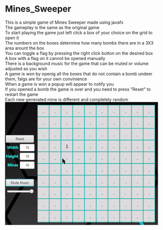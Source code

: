 # Mines_Sweeper
This is a simple game of Mines Sweeper made using javafx
<br />The gameplay is the same as the original game
<br />To start playing the game just left click a box of your choice on the grid to open it
<br />The numbers on the boxes determine how many bombs there are in a 3X3 area arount the box
<br />You can toggle a flag by pressing the right click button on the desired box
<br />A box with a flag on it cannot be opened manually
<br />There is a background music for the game that can be muted or volume adjusted as you wish
<br />A game is won by openig all the boxes that do not contain a bomb undeer them, falgs are for your own convinience
<br />When a game is won a popup will appear to notify you
<br />If you opened a bomb the game is over and you need to press "Reset" to restart the game
<br />Each new generated mine is different and completely random
<br />![image](https://github.com/EitanGerman/Mines_Sweeper/blob/master/Mines%20Sweeper/src/demo/MinesSweeper.gif?raw=true)
